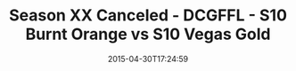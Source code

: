 ---
title: Season XX Canceled - DCGFFL - S10 Burnt Orange vs S10 Vegas Gold
teams-score:
- team: _teams/s10-burnt-orange.md
  score: 46
- team: _teams/s10-vegas-gold.md
  score: 8
mvp: John B (Orange), Emory R (Vegas)
game-ball: N/A
season: 10
week: 8
date: '2015-04-30T17:24:59'
pageid: season-10-week-8-4422-vs-4448
---